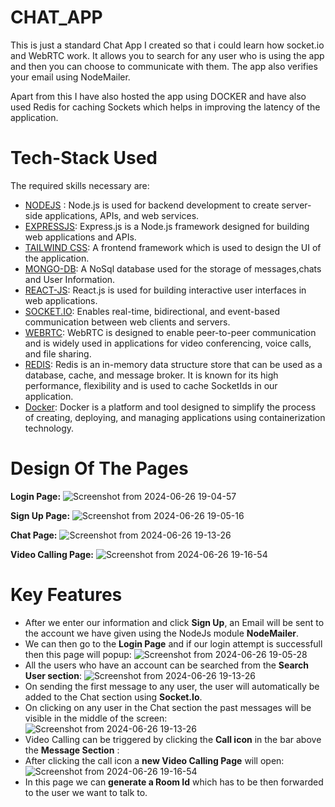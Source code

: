 # CHAT_APP

This is just a standard Chat App I created so that i could learn how socket.io and WebRTC work.
It allows you to search for any user who is using the app and then you can choose to communicate with them.
The app also verifies your email using NodeMailer.

Apart from this I have also hosted the app using DOCKER and have also used Redis for caching Sockets which helps in improving the latency of the application.

# Tech-Stack Used

The required skills necessary are:

- [NODEJS](https://nodejs.org/en) :
  Node.js is used for backend development to create server-side applications, APIs, and web services.
- [EXPRESSJS](https://expressjs.com/):
  Express.js is a Node.js framework designed for building web applications and APIs.
- [TAILWIND CSS](https://tailwindcss.com/):
  A frontend framework which is used to design the UI of the application.
- [MONGO-DB](https://www.mongodb.com/):
  A NoSql database used for the storage of messages,chats and User Information.
- [REACT-JS](https://react.dev/):
  React.js is used for building interactive user interfaces in web applications.
- [SOCKET.IO](https://socket.io/):
  Enables real-time, bidirectional, and event-based communication between web clients and servers.
- [WEBRTC](https://webrtc.org/):
   WebRTC is designed to enable peer-to-peer communication and is widely used in applications for video conferencing, voice calls, and file sharing.
- [REDIS](https://redis.io/):
  Redis is an in-memory data structure store that can be used as a database, cache, and message broker. It is known for its high performance, flexibility and is used to cache SocketIds
  in our application.
- [Docker](https://www.docker.com/):
  Docker is a platform and tool designed to simplify the process of creating, deploying, and managing applications using containerization technology. 

# Design Of The Pages

**Login Page:**
![Screenshot from 2024-06-26 19-04-57](https://github.com/involk-secure-1609/chat_app1/assets/133996079/2e507f3d-eb4b-4271-a358-fcb081701718)

**Sign Up Page:**
![Screenshot from 2024-06-26 19-05-16](https://github.com/involk-secure-1609/chat_app1/assets/133996079/1f67d7f5-4e23-46fd-9569-919d64bcdf77)

**Chat Page:**
![Screenshot from 2024-06-26 19-13-26](https://github.com/involk-secure-1609/chat_app1/assets/133996079/fd65bdb9-c52d-4a1b-a0ae-60c9ce64a42d)

**Video Calling Page:**
![Screenshot from 2024-06-26 19-16-54](https://github.com/involk-secure-1609/chat_app1/assets/133996079/9790716e-9d36-4121-980d-e6767a2cf867)


# Key Features
- After we enter our information and click __Sign Up__, an Email will be sent to the account we have given using the NodeJs module __NodeMailer__.
- We can then go to the __Login Page__ and if our login attempt is successfull then this page will popup:
 ![Screenshot from 2024-06-26 19-05-28](https://github.com/involk-secure-1609/chat_app1/assets/133996079/a9deafdd-d53f-460f-8494-3e761335d474)
- All the users who have an account can be searched from the __Search User section__:
  ![Screenshot from 2024-06-26 19-13-26](https://github.com/involk-secure-1609/chat_app1/assets/133996079/2fa7fa5f-ff1b-4b2d-90a5-eee51f4b6b05)
- On sending the first message to any user, the user will automatically be added to the Chat section using __Socket.Io__.
- On clicking on any user in the Chat section the past messages will be visible in the middle of the screen:
  ![Screenshot from 2024-06-26 19-13-26](https://github.com/involk-secure-1609/chat_app1/assets/133996079/d35c3ec7-eaf2-403c-af3b-d7a349f91a0c)
- Video Calling can be triggered by clicking the __Call icon__ in the bar above the __Message Section__ :
- After clicking the call icon a __new Video Calling Page__ will open:
![Screenshot from 2024-06-26 19-16-54](https://github.com/involk-secure-1609/chat_app1/assets/133996079/4ed31002-7279-4531-abae-6e65550e6d59)
- In this page we can __generate a Room Id__ which has to be then forwarded to the user we want to talk to.
